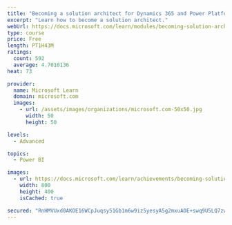 ```yaml
---
title: "Becoming a solution architect for Dynamics 365 and Power Platform"
excerpt: "Learn how to become a solution architect."
webUrl: https://docs.microsoft.com/learn/modules/becoming-solution-architect/
type: course
price: Free
length: PT1H43M
ratings:
  count: 592
  average: 4.7010136
heat: 73

provider:
  name: Microsoft Learn
  domain: microsoft.com
  images:
    - url: /assets/images/organizations/microsoft.com-50x50.jpg
      width: 50
      height: 50

levels:
  - Advanced

topics:
  - Power BI

images:
  - url: https://docs.microsoft.com/learn/achievements/becoming-solution-architect-social.png
    width: 800
    height: 400
    isCached: true

secured: "RnHMVUxd0AKOE16WCpJuqsy51Gb1m6w9iz5yesyA5g2mxuAOE+swq9U5LQ7zwwGV/YADrFnXwnQkeVVPvLMGJBs6u9AdKB0eNVe/pFbc7wWGrvrjJo1tFrgxEtBU06GKlLS7SFYwErMeCchIZDu/rZuUDgF4CrLjSQfneT7zDCPJtdaGFbWsB8xCOF2zoNtgGH7JEmAn+aQ2S+xck4O7P0kMGqvl86BwbY0GsyCKxHGzIyBVTmlU3BqPQx5penatb+LhAetK+LbDiTdYvuvK/Ts1dPR+u2KDpJqieaoVhwhZYxUB3hgXpHyksPXpIpekilDxQSdbtA7G3YUcg+AkcywwaALUak3Gpia2ARUXmuDQ6YvqX9zJtdwUJi+7fy1owmMs8NGi1byTDVEsCJOtew==;TPftouJn2vGznUOolMpFrg=="
---
```



